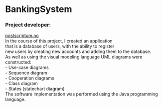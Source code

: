 # BankingSystem
<h3>Project developer:</h3>
<div>
    <a href="https://github.com/postscriptumno">
        postscriptum.no
    </a>
</div>
<div>
    In the course of this project, I created an application<br>
    that is a database of users, with the ability to register<br>
    new users by creating new accounts and adding them to the database.<br>
    As well as using the visual modeling language UML diagrams were constructed:<br>
- Use-case diagrams<br>
- Sequence diagram<br>
- Cooperation diagrams<br>
- Class diagram<br>
- States (statechart diagram)<br>
The software implementation was performed using the Java programming language.
</div>